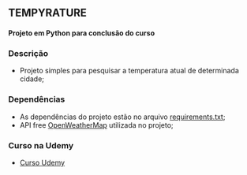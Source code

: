 ## TEMPYRATURE

#### Projeto em Python para conclusão do curso

### Descrição
- Projeto simples para pesquisar a temperatura atual de determinada cidade;

### Dependências
- As dependências do projeto estão no arquivo [requirements.txt](https://github.com/dennerevaldt/tempyrature/blob/master/requirements.txt);
- API free [OpenWeatherMap](https://openweathermap.org/) utilizada no projeto;

### Curso na Udemy
- [Curso Udemy](https://www.udemy.com/aprenda-a-programar-em-python-com-facilidade-do-zero)

